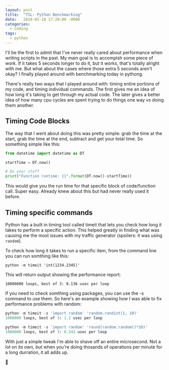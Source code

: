 ```yaml
---
layout: post
title:  "TIL: Python Benchmarking"
date:   2018-05-18 17:20:00 -0000
categories:
  - Coding
tags:
  - python
---
```

I'll be the first to admit that I've never really cared about performance when writing scripts in the past. My main goal is to accomplsh some piece of work. If it takes 5 seconds longer to do it, but it works, that's totally alright with me. But what about the cases where those extra 5 seconds aren't okay? I finally played around with benchmarking today in pythong.

There's really two ways that I played around with: timing entire portions of my code, and timing individual commands. The first gives me an idea of how long it's taking to get through my actual code. The later gives a better idea of how many cpu cycles are spent trying to do things one way vs doing them another.

## Timing Code Blocks
The way that I went about doing this was pretty simple: grab the time at the start, grab the time at the end, subtract and get your total time. So something simple like this:

```python
from datetime import datetime as DT

startTime = DT.now()

# Do your stuff
print("Function runtime: {}".format(DT.now()-startTime))
```

This would give you the run time for that specific block of code/function call. Super easy. Already knew about this but had never really used it before.

## Timing specific commands
Python has a built in timing tool called timeit that lets you check how long it takes to perform a specific action. This helped greatly in finding what was causing me the most issues with my traffic generator (spoilers: it was using `random`).

To check how long it takes to run a specific item, from the command line you can run somthing like this:

`python -m timeit 'int(1234.2345)'`

This will return output showing the performance report:

`10000000 loops, best of 3: 0.136 usec per loop`

If you need to check somthing using packages, you can use the -s command to use them. So here's an example showing how I was able to fix performance problems with random:

```python
python -m timeit -s 'import random' 'random.randint(1, 10)'
1000000 loops, best of 3: 1.2 usec per loop

python -m timeit -s 'import random' 'round(random.random()*10)'
1000000 loops, best of 3: 0.243 usec per loop
```

With just a simple tweak I'm able to shave off an entire microsecond. Not a lot on its own, but when you're doing thosands of operations per minute for a long durration, it all adds up.

💚